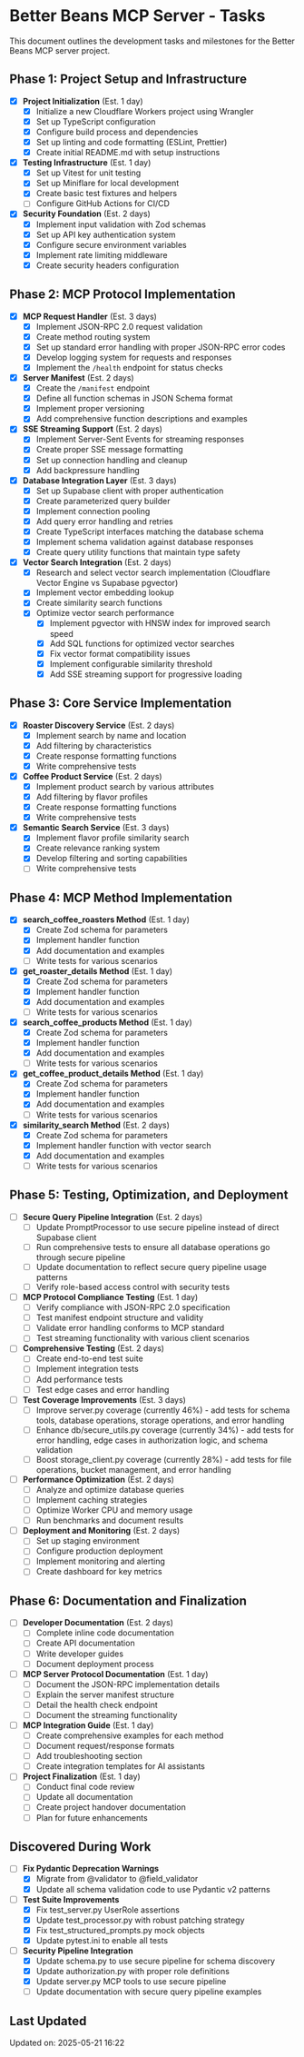# Better Beans MCP Server - Tasks

This document outlines the development tasks and milestones for the Better Beans MCP server project.

## Phase 1: Project Setup and Infrastructure

- [x] **Project Initialization** (Est. 1 day)
  - [x] Initialize a new Cloudflare Workers project using Wrangler
  - [x] Set up TypeScript configuration
  - [x] Configure build process and dependencies
  - [x] Set up linting and code formatting (ESLint, Prettier)
  - [x] Create initial README.md with setup instructions

- [x] **Testing Infrastructure** (Est. 1 day)
  - [x] Set up Vitest for unit testing
  - [x] Set up Miniflare for local development
  - [x] Create basic test fixtures and helpers
  - [ ] Configure GitHub Actions for CI/CD

- [x] **Security Foundation** (Est. 2 days)
  - [x] Implement input validation with Zod schemas
  - [x] Set up API key authentication system
  - [x] Configure secure environment variables
  - [x] Implement rate limiting middleware
  - [x] Create security headers configuration

## Phase 2: MCP Protocol Implementation

- [x] **MCP Request Handler** (Est. 3 days)
  - [x] Implement JSON-RPC 2.0 request validation
  - [x] Create method routing system
  - [x] Set up standard error handling with proper JSON-RPC error codes
  - [x] Develop logging system for requests and responses
  - [x] Implement the `/health` endpoint for status checks

- [x] **Server Manifest** (Est. 2 days)
  - [x] Create the `/manifest` endpoint
  - [x] Define all function schemas in JSON Schema format
  - [x] Implement proper versioning
  - [x] Add comprehensive function descriptions and examples
  
- [x] **SSE Streaming Support** (Est. 2 days)
  - [x] Implement Server-Sent Events for streaming responses
  - [x] Create proper SSE message formatting
  - [x] Set up connection handling and cleanup
  - [x] Add backpressure handling

- [x] **Database Integration Layer** (Est. 3 days)
  - [x] Set up Supabase client with proper authentication
  - [x] Create parameterized query builder
  - [x] Implement connection pooling
  - [x] Add query error handling and retries
  - [x] Create TypeScript interfaces matching the database schema
  - [x] Implement schema validation against database responses
  - [x] Create query utility functions that maintain type safety

- [x] **Vector Search Integration** (Est. 2 days)
  - [x] Research and select vector search implementation (Cloudflare Vector Engine vs Supabase pgvector)
  - [x] Implement vector embedding lookup
  - [x] Create similarity search functions
  - [x] Optimize vector search performance
    - [x] Implement pgvector with HNSW index for improved search speed
    - [x] Add SQL functions for optimized vector searches
    - [x] Fix vector format compatibility issues
    - [x] Implement configurable similarity threshold
    - [x] Add SSE streaming support for progressive loading

## Phase 3: Core Service Implementation

- [x] **Roaster Discovery Service** (Est. 2 days)
  - [x] Implement search by name and location
  - [x] Add filtering by characteristics
  - [x] Create response formatting functions
  - [x] Write comprehensive tests

- [x] **Coffee Product Service** (Est. 2 days)
  - [x] Implement product search by various attributes
  - [x] Add filtering by flavor profiles
  - [x] Create response formatting functions
  - [x] Write comprehensive tests

- [x] **Semantic Search Service** (Est. 3 days)
  - [x] Implement flavor profile similarity search
  - [x] Create relevance ranking system
  - [x] Develop filtering and sorting capabilities
  - [ ] Write comprehensive tests

## Phase 4: MCP Method Implementation

- [x] **search_coffee_roasters Method** (Est. 1 day)
  - [x] Create Zod schema for parameters
  - [x] Implement handler function
  - [x] Add documentation and examples
  - [ ] Write tests for various scenarios

- [x] **get_roaster_details Method** (Est. 1 day)
  - [x] Create Zod schema for parameters
  - [x] Implement handler function
  - [x] Add documentation and examples
  - [ ] Write tests for various scenarios

- [x] **search_coffee_products Method** (Est. 1 day)
  - [x] Create Zod schema for parameters
  - [x] Implement handler function
  - [x] Add documentation and examples
  - [ ] Write tests for various scenarios

- [x] **get_coffee_product_details Method** (Est. 1 day)
  - [x] Create Zod schema for parameters
  - [x] Implement handler function
  - [x] Add documentation and examples
  - [ ] Write tests for various scenarios

- [x] **similarity_search Method** (Est. 2 days)
  - [x] Create Zod schema for parameters
  - [x] Implement handler function with vector search
  - [x] Add documentation and examples
  - [ ] Write tests for various scenarios

## Phase 5: Testing, Optimization, and Deployment

- [ ] **Secure Query Pipeline Integration** (Est. 2 days)
  - [ ] Update PromptProcessor to use secure pipeline instead of direct Supabase client
  - [ ] Run comprehensive tests to ensure all database operations go through secure pipeline
  - [ ] Update documentation to reflect secure query pipeline usage patterns
  - [ ] Verify role-based access control with security tests

- [ ] **MCP Protocol Compliance Testing** (Est. 1 day)
  - [ ] Verify compliance with JSON-RPC 2.0 specification
  - [ ] Test manifest endpoint structure and validity
  - [ ] Validate error handling conforms to MCP standard
  - [ ] Test streaming functionality with various client scenarios

- [ ] **Comprehensive Testing** (Est. 2 days)
  - [ ] Create end-to-end test suite
  - [ ] Implement integration tests
  - [ ] Add performance tests
  - [ ] Test edge cases and error handling

- [ ] **Test Coverage Improvements** (Est. 3 days)
  - [ ] Improve server.py coverage (currently 46%) - add tests for schema tools, database operations, storage operations, and error handling
  - [ ] Enhance db/secure_utils.py coverage (currently 34%) - add tests for error handling, edge cases in authorization logic, and schema validation
  - [ ] Boost storage_client.py coverage (currently 28%) - add tests for file operations, bucket management, and error handling

- [ ] **Performance Optimization** (Est. 2 days)
  - [ ] Analyze and optimize database queries
  - [ ] Implement caching strategies
  - [ ] Optimize Worker CPU and memory usage
  - [ ] Run benchmarks and document results

- [ ] **Deployment and Monitoring** (Est. 2 days)
  - [ ] Set up staging environment
  - [ ] Configure production deployment
  - [ ] Implement monitoring and alerting
  - [ ] Create dashboard for key metrics

## Phase 6: Documentation and Finalization

- [ ] **Developer Documentation** (Est. 2 days)
  - [ ] Complete inline code documentation
  - [ ] Create API documentation
  - [ ] Write developer guides
  - [ ] Document deployment process

- [ ] **MCP Server Protocol Documentation** (Est. 1 day)
  - [ ] Document the JSON-RPC implementation details
  - [ ] Explain the server manifest structure
  - [ ] Detail the health check endpoint
  - [ ] Document the streaming functionality

- [ ] **MCP Integration Guide** (Est. 1 day)
  - [ ] Create comprehensive examples for each method
  - [ ] Document request/response formats
  - [ ] Add troubleshooting section
  - [ ] Create integration templates for AI assistants

- [ ] **Project Finalization** (Est. 1 day)
  - [ ] Conduct final code review
  - [ ] Update all documentation
  - [ ] Create project handover documentation
  - [ ] Plan for future enhancements

## Discovered During Work

- [ ] **Fix Pydantic Deprecation Warnings**
  - [x] Migrate from @validator to @field_validator
  - [x] Update all schema validation code to use Pydantic v2 patterns

- [ ] **Test Suite Improvements**
  - [x] Fix test_server.py UserRole assertions
  - [x] Update test_processor.py with robust patching strategy
  - [x] Fix test_structured_prompts.py mock objects
  - [x] Update pytest.ini to enable all tests

- [ ] **Security Pipeline Integration**
  - [x] Update schema.py to use secure pipeline for schema discovery
  - [x] Update authorization.py with proper role definitions
  - [x] Update server.py MCP tools to use secure pipeline
  - [ ] Update documentation with secure query pipeline examples

## Last Updated
Updated on: 2025-05-21 16:22
